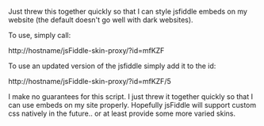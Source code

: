 Just threw this together quickly so that I can style jsfiddle embeds on my website (the default doesn't go well with dark websites).

To use, simply call:

  http://hostname/jsFiddle-skin-proxy/?id=mfKZF

To use an updated version of the jsfiddle simply add it to the id:

  http://hostname/jsFiddle-skin-proxy/?id=mfKZF/5

I make no guarantees for this script. I just threw it together quickly so that I can use embeds on my site properly. Hopefully jsFiddle will support custom css natively in the future.. or at least provide some more varied skins.